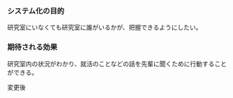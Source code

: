 ### システム化の目的
研究室にいなくても研究室に誰がいるかが、把握できるようにしたい。

### 期待される効果
研究室内の状況がわかり、就活のことなどの話を先輩に聞くために行動することができる。

変更後